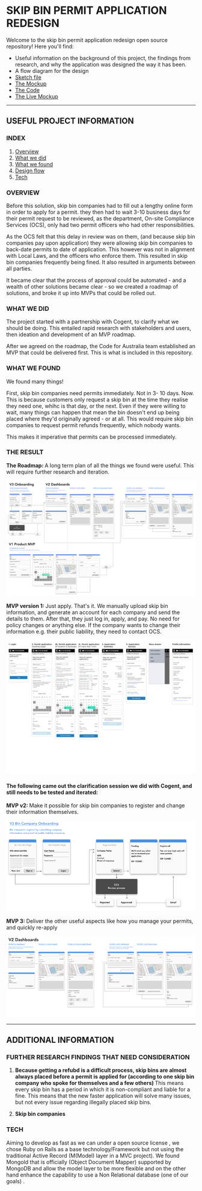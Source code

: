 # SKIP BIN PERMIT APPLICATION REDESIGN

Welcome to the skip bin permit application redesign open source repository! Here you'll find:

* Useful information on the background of this project, the findings from research, and why the application was designed the way it has been.
* A flow diagram for the design
* [Sketch file](https://github.com/CodeforAustralia/com-skip-bins/blob/master/design/MVPV1-Permit-app-responsive-V1.4.sketch) 
* [The Mockup](https://github.com/CodeforAustralia/com-skip-bins/tree/master/docs)
* [The Code](https://github.com/CodeforAustralia/com-skip-bins/tree/master/code)
* [The Live Mockup](https://codeforaustralia.github.io/com-skip-bins/)

____


## USEFUL PROJECT INFORMATION

### INDEX

1. [Overview](#overview)
2. [What we did](#what-we-did)
3. [What we found](#what-we-found)
4. [Design flow](#design-flow)
4. [Tech](#Tech)

### OVERVIEW

Before this solution, skip bin companies had to fill out a lengthy online form in order to apply for a permit. they then had to wait 3-10 business days for their permit request to be reviewed, as the department, On-site Compliance Services (OCS), only had two permit officers who had other responsibilities. 

As the OCS felt that this delay in review was on them, (and because skip bin companies pay upon application) they were allowing skip bin companies to back-date permits to date of application. This however was not in alignment with Local Laws, and the officers who enforce them. This resulted in skip bin companies frequently being fined. It also resulted in arguments between all parties.

It became clear that the process of approval could be automated - and a wealth of other solutions became clear - so we created a roadmap of solutions, and broke it up into MVPs that could be rolled out.

### WHAT WE DID

The project started with a partnership with Cogent, to clarify what we should be doing. This entailed rapid research with stakeholders and users, then ideation and development of an MVP roadmap.

After we agreed on the roadmap, the Code for Australia team established an MVP that could be delivered first. This is what is included in this repository.  

### WHAT WE FOUND

We found many things! 

First, skip bin companies need permits immediately. Not in 3- 10 days. Now. This is because customers only request a skip bin at the time they realise they need one, whihc is that day, or the next. Even if they were willing to wait, many things can happen that mean the bin doesn't end up being placed where they'd originally agreed - or at all. This would require skip bin companies to request permit refunds frequently, which nobody wants.

This makes it imperative that permits can be processed immediately.

### THE RESULT

<strong> The Roadmap: </strong> A long term plan of all the things we found were useful. This will require further research and iteration.

![Image outlining the full roadmap plan of what should ideally be delivered](https://github.com/CodeforAustralia/com-skip-bins/blob/master/imgs/OCS-roadmap.jpg) 

<strong> MVP version 1: </strong> Just apply. That's it. We manually upload skip bin information, and generate an account for each company and send the details to them. After that, they just log in, apply, and pay. No need for policy changes or anything else. If the company wants to change their information e.g. their public liability, they need to contact OCS.

![Image showing the design flow, from login, to application, to payment, and successful payment. It also includes the menu and how you review your business information and log out.](https://github.com/CodeforAustralia/com-skip-bins/blob/master/imgs/flow.jpg) 


#### The following came out the clarification session we did with Cogent, and still needs to be tested and iterated:


<strong> MVP v2: </strong> Make it possible for skip bin companies to register and change their information themselves.

![alt text](https://github.com/CodeforAustralia/com-skip-bins/blob/master/imgs/Onboarding.PNG) 


<strong> MVP 3: </strong> Deliver the other useful aspects like how you manage your permits, and quickly re-apply

![alt text](https://github.com/CodeforAustralia/com-skip-bins/blob/master/imgs/Dashboard.PNG) 

----

## ADDITIONAL INFORMATION

### FURTHER RESEARCH FINDINGS THAT NEED CONSIDERATION

1. <strong> Because getting a refubd is a difficult process, skip bins are almost always placed before a permit is applied for (according to one skip bin company who spoke for themselves and a few others) </strong> This means every skip bin has a period in which it is non-compliant and liable for a fine. This means that the new faster application will solve many issues, but not every issue regarding illegally placed skip bins.

2. <strong> Skip bin companies </strong>


### TECH

Aiming to develop as fast as we can under a open source license , we chose Ruby on Rails as a base technology/Framework but not using the traditional Active Record (M(Model) layer in a  MVC project). We found MongoId that is officially (Object Document Mapper) supported by MongoDB and allow the model layer to be more flexible and on the other hand enhance the capability to use a Non Relational database (one of our goals) .

